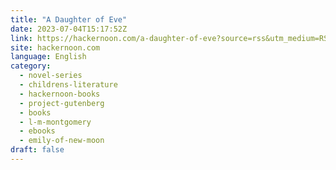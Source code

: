 ```yaml
---
title: "A Daughter of Eve"
date: 2023-07-04T15:17:52Z
link: https://hackernoon.com/a-daughter-of-eve?source=rss&utm_medium=RSS&utm_source=news.12bit.vn
site: hackernoon.com
language: English
category:
  - novel-series
  - childrens-literature
  - hackernoon-books
  - project-gutenberg
  - books
  - l-m-montgomery
  - ebooks
  - emily-of-new-moon
draft: false
---
```

